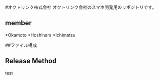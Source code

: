 #オクトリンク株式会社
オクトリンク会社のスマホ開発用のリポジトリです。

## member
*Okamoto
*Hoshihara
*Ichimatsu

##ファイル構成

## Release Method
test
